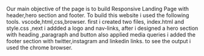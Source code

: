 Our main objective of the page is to build Responsive Landing Page with header,hero section and footer. 
To build this website i used the following tools.
vscode,html,css,browser.
first i created two files, index.html and style.css ,next i addded a logo and nav-links, after i designed a hero section with heading ,paragraph and button also applied media queries
i added the footer section with twitter,instagram and linkedin links.
to see the output i used the chrome browser.
